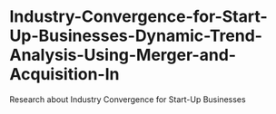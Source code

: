 # Industry-Convergence-for-Start-Up-Businesses-Dynamic-Trend-Analysis-Using-Merger-and-Acquisition-In
Research about Industry Convergence for Start-Up Businesses
